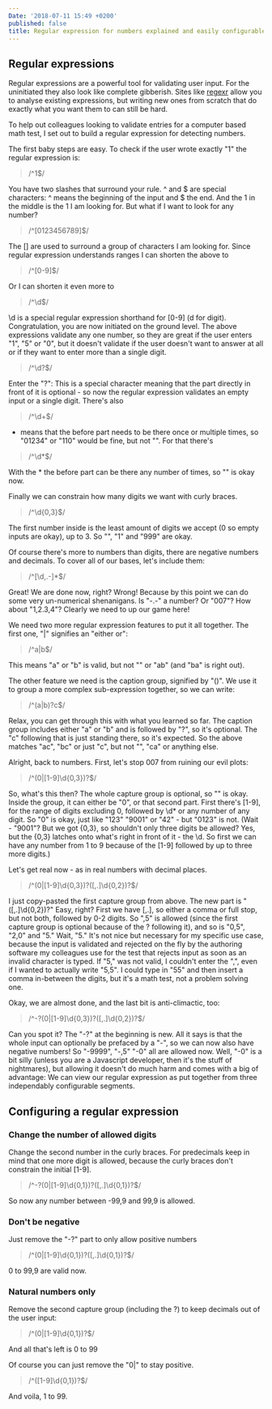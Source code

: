 ```yaml
---
Date: '2018-07-11 15:49 +0200'
published: false
title: Regular expression for numbers explained and easily configurable
---
```

## Regular expressions

Regular expressions are a powerful tool for validating user input. For the uninitiated they also look like complete gibberish. Sites like [regexr](https://regexr.com) allow you to analyse existing expressions, but writing new ones from scratch that do exactly what you want them to can still be hard.

To help out colleagues looking to validate entries for a computer based math test, I set out to build a regular expression for detecting numbers.

The first baby steps are easy. To check if the user wrote exactly "1" the regular expression is:

> /^1$/

You have two slashes that surround your rule. ^ and $ are special characters: ^ means the beginning of the input and $ the end. And the 1 in the middle is the 1 I am looking for. But what if I want to look for any number?

> /^[0123456789]$/

The \[\] are used to surround a group of characters I am looking for. Since regular expression understands ranges I can shorten the above to

> /^[0-9]$/

Or I can shorten it even more to

> /^\\d$/

\\d is a special regular expression shorthand for [0-9] (d for digit). Congratulation, you are now initiated on the ground level. The above expressions validate any one number, so they are great if the user enters "1", "5" or "0", but it doesn't validate if the user doesn't want to answer at all or if they want to enter more than a single digit.

> /^\\d?$/

Enter the "?": This is a special character meaning that the part directly in front of it is optional - so now the regular expression validates an empty input or a single digit. There's also

> /^\\d+$/

+ means that the before part needs to be there once or multiple times, so "01234" or "110" would be fine, but not "". For that there's

> /^\\d*$/

With the * the before part can be there any number of times, so "" is okay now.

Finally we can constrain how many digits we want with curly braces.

> /^\\d{0,3}$/

The first number inside is the least amount of digits we accept (0 so empty inputs are okay), up to 3. So "", "1" and "999" are okay.

Of course there's more to numbers than digits, there are negative numbers and decimals. To cover all of our bases, let's include them:

> /^[\\d,.-]*$/

Great! We are done now, right? Wrong! Because by this point we can do some very un-numerical shenanigans. Is "-.-" a number? Or "007"? How about "1,2.3,4"? Clearly we need to up our game here!

We need two more regular expression features to put it all together. The first one, "|" signifies an "either or":

> /^a|b$/

This means "a" or "b" is valid, but not "" or "ab" (and "ba" is right out).

The other feature we need is the caption group, signified by "()". We use it to group a more complex sub-expression together, so we can write:

> /^(a|b)?c$/

Relax, you can get through this with what you learned so far. The caption group includes either "a" or "b" and is followed by "?", so it's optional. The "c" following that is just standing there, so it's expected. So the above matches "ac", "bc" or just "c", but not "", "ca" or anything else.

Alright, back to numbers. First, let's stop 007 from ruining our evil plots:

> /^(0|[1-9]\d{0,3})?$/

So, what's this then? The whole capture group is optional, so "" is okay. Inside the group, it can either be "0", or that second part. First there's [1-9], for the range of digits excluding 0, followed by \\d* or any number of any digit. So "0" is okay, just like "123" "9001" or "42" - but "0123" is not. (Wait - "9001"? But we got {0,3}, so shouldn't only three digits be allowed? Yes, but the {0,3} latches onto what's right in front of it - the \\d. So first we can have any number from 1 to 9 because of the \[1-9\] followed by up to three more digits.)

Let's get real now - as in real numbers with decimal places.

> /^(0|[1-9]\d{0,3})?([,.]\d{0,2})?$/

I just copy-pasted the first capture group from above. The new part is "([,.]\\d{0,2})?" Easy, right? First we have \[,.\], so either a comma or full stop, but not both, followed by 0-2 digits. So ",5" is allowed (since the first capture group is optional because of the ? following it), and so is "0,5", "2,0" and "5." Wait, "5." It's not nice but necessary for my specific use case, because the input is validated and rejected on the fly by the authoring software my colleagues use for the test that rejects input as soon as an invalid character is typed. If "5," was not valid, I couldn't enter the ",", even if I wanted to actually write "5,5". I could type in "55" and then insert a comma in-between the digits, but it's a math test, not a problem solving one.

Okay, we are almost done, and the last bit is anti-climactic, too:

> /^-?(0|[1-9]\d{0,3})?([,.]\d{0,2})?$/

Can you spot it? The "-?" at the beginning is new. All it says is that the whole input can optionally be prefaced by a "-", so we can now also have negative numbers! So "-9999", "-,5" "-0" all are allowed now. Well, "-0" is a bit silly (unless you are a Javascript developer, then it's the stuff of nightmares), but allowing it doesn't do much harm and comes with a big of advantage: We can view our regular expression as put together from three independably configurable segments.

## Configuring a regular expression
### Change the number of allowed digits
Change the second number in the curly braces. For predecimals keep in mind that one more digit is allowed, because the curly braces don't constrain the initial \[1-9\].

> /^-?(0|[1-9]\d{0,1})?([,.]\d{0,1})?$/

So now any number between -99,9 and 99,9 is allowed.

### Don't be negative
Just remove the "-?" part to only allow positive numbers

> /^(0|[1-9]\d{0,1})?([,.]\d{0,1})?$/

0 to 99,9 are valid now.

### Natural numbers only

Remove the second capture group (including the ?) to keep decimals out of the user input:

> /^(0|[1-9]\d{0,1})?$/

And all that's left is 0 to 99

Of course you can just remove the "0|" to stay positive.

> /^([1-9]\d{0,1})?$/

And voila, 1 to 99.